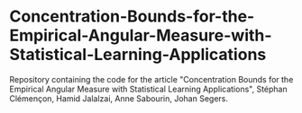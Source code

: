 # Concentration-Bounds-for-the-Empirical-Angular-Measure-with-Statistical-Learning-Applications
Repository containing the code for the article "Concentration Bounds for the Empirical Angular Measure with Statistical Learning Applications", Stéphan Clémençon, Hamid Jalalzai, Anne Sabourin, Johan Segers.
